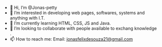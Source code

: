 - 👋 Hi, I’m @Jonas-petty
- 👀 I’m interested in developing web pages, softwares, systems and anything with I.T.
- 🌱 I’m currently learning HTML, CSS, JS and Java.
- 💞️ I’m looking to collaborate with people available to exchang knowledge .
- 📫 How to reach me: Email: jonasfelixdesouza21@gmail.com

<!---
Jonas-petty/Jonas-petty is a ✨ special ✨ repository because its `README.md` (this file) appears on your GitHub profile.
You can click the Preview link to take a look at your changes.
--->
